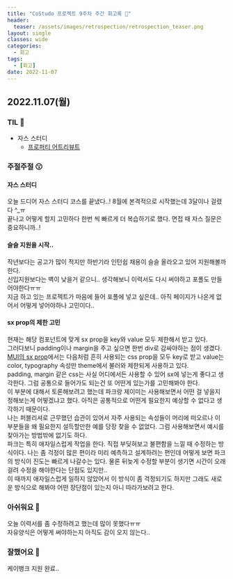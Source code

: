 ```yaml
---
title: "CoStudo 프로젝트 9주차 주간 회고록 🙂"
header:
  teaser: /assets/images/retrospection/retrospection_teaser.png
layout: single
classes: wide
categories:
  - 회고
tags:
  - [회고]
date: 2022-11-07
---
```


## 2022.11.07(월)

### TIL 🧐

- 자스 스터디
  - [프로퍼티 어트리뷰트](https://donyy.notion.site/16-474f58ed3f244f269f57bcd49cd76024)

### 주절주절 😗

#### 자스 스터디

오늘 드디어 자스 스터디 코스를 끝냈다..! 8월에 본격적으로 시작했는데 3달이나 걸렸다 ^\_ㅠ  
끝나고 어떻게 할지 고민하다 한번 씩 빠르게 더 복습하기로 했다. 면접 때 자스 질문은 중요하니까..!

#### 슬슬 지원을 시작..

작년보다는 공고가 많이 적지만 하반기라 인턴쉽 채용이 슬슬 올라오고 있어 지원해볼까 한다.  
신입지원보다는 벽이 낮을거 같으니.. 생각해보니 이력서도 다시 써야하고 포폴도 만들어야한다ㅠㅠ  
지금 하고 있는 프로젝트가 마음에 들어 포폴에 넣고 싶은데.. 아직 페이지가 나온게 없어서 어떻게 넣어야하나 고민이다..

#### sx prop의 제한 고민

현재는 해당 컴포넌트에 맞게 sx prop을 key와 value 모두 제한해서 받고 있다.  
그러다보니 padding이나 margin을 주고 싶으면 한번 div로 감싸야하는 점이 생겼다.  
[MUI의 sx prop](https://mui.com/system/properties/)에서는 다음처럼 흔히 사용되는 css prop을 모두 key로 받고 value는 color, typography 속성만 theme에서 불러와 제한되게 사용하고 있다.  
padding, margin 같은 css는 사실 어디에서든 사용할 수 있어 sx에 넣는게 좋다고 생각한다. 그럼 공통으로 들어가도 되는건 또 어떤게 있는가를 고민해봐야 한다.  
이 부분에 대해서 토론해보려고 했는데 파크랑 제이미는 사용해보면서 어떤 걸 넣을지 정해보는게 어떻겠냐고 했다. 아직은 공통적으로 어떤게 필요한지 예상할 수 없다고 생각하기 때문이다.  
나는 퍼블리셔로 근무했던 습관이 있어서 자주 사용되는 속성들이 머리에 떠오르나 이 부분들을 왜 필요한지 설득할만한 예를 당장 찾을 수 없었다. 그럼 사용해보면서 예시를 찾아가는 방법밖에 없기도 하다.  
파크는 특히 애자일스럽게 작업을 한다. 직접 부딪혀보고 불편함을 느낄 때 수정하는 방식이다. 나는 좀 걱정이 많은 편이라 미리 예측하고 설계하려는 편인데 어떻게 보면 파크의 방식이 진도는 빠르게 나갈수는 있다. 물론 뒤늦게 수정할 부분이 생기면 시간이 오래걸려 수정을 해야한다는 단점도 있지만..  
이 때까지 애자일스럽게 일하지 않았어서 이 방식이 좀 걱정되기도 하지만 그래도 새로운 방식으로 해봐야 어떤 장단점이 있는지 아니 따라가보려고 한다.

### 아쉬워요 🙁

오늘 이력서를 좀 수정하려고 했는데 많이 못했다ㅠㅠ  
자유양식은 어떻게 써야하는지 아직도 감이 오지 않는다..

### 잘했어요 🙂

케이뱅크 지원 완료..
